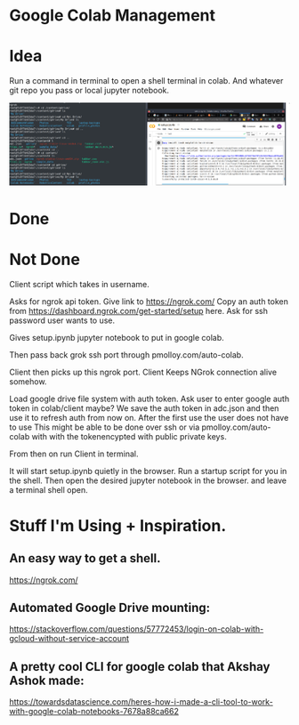 # Google Colab Management


# Idea 
Run a command in terminal to open a shell terminal in colab.
And whatever git repo you pass or local jupyter notebook.

![Image of terminal and colab opened by manager](doc/google-drive-shell-colab.png)

# Done 

# Not Done

Client script which takes in username.

Asks for ngrok api token.
Give link to https://ngrok.com/
Copy an auth token from https://dashboard.ngrok.com/get-started/setup here.
Ask for ssh password user wants to use.

Gives setup.ipynb jupyter notebook  to put in google colab.

Then pass back grok ssh port through pmolloy.com/auto-colab.

Client then picks up this ngrok port. 
Client Keeps NGrok connection alive somehow.



Load google drive file system with auth token.
Ask user to enter google auth token in colab/client maybe?
We save the auth token in adc.json and then use it to refresh auth from now on.
After the first use the user does not have to use 
This might be able to be done over ssh or via pmolloy.com/auto-colab with with the tokenencypted with public private keys. 


From then on run Client in terminal.

It will start setup.ipynb quietly in the browser. Run a startup script for you in the shell. Then open the desired jupyter notebook in the browser. and leave a terminal shell open.



# Stuff I'm Using + Inspiration.


## An easy way to get a shell. 

https://ngrok.com/

## Automated Google Drive mounting:
https://stackoverflow.com/questions/57772453/login-on-colab-with-gcloud-without-service-account

## A pretty cool CLI for google colab that Akshay Ashok made:
https://towardsdatascience.com/heres-how-i-made-a-cli-tool-to-work-with-google-colab-notebooks-7678a88ca662



